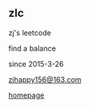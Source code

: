 ## zlc
zj's leetcode

find a balance

since 2015-3-26

<zjhappy156@163.com>

[homepage][]

[homepage]: http://www.skydrift.cn "zj's homepage"